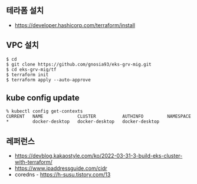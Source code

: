 ## 테라폼 설치 ##

* https://developer.hashicorp.com/terraform/install


## VPC 설치 ##

```
$ cd
$ git clone https://github.com/gnosia93/eks-grv-mig.git
$ cd eks-grv-mig/tf
$ terraform init
$ terraform apply --auto-approve
```

## kube config update ##

```
% kubectl config get-contexts
CURRENT   NAME             CLUSTER          AUTHINFO         NAMESPACE
*         docker-desktop   docker-desktop   docker-desktop
```


## 레퍼런스 ##

* https://devblog.kakaostyle.com/ko/2022-03-31-3-build-eks-cluster-with-terraform/
* https://www.ipaddressguide.com/cidr
* coredns - https://h-susu.tistory.com/13

